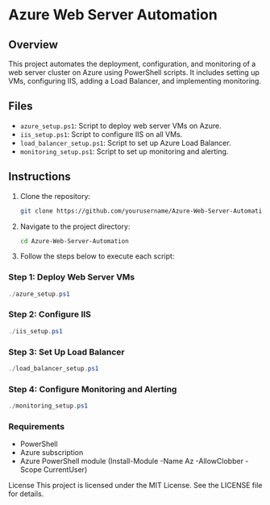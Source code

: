 # Azure Web Server Automation

## Overview
This project automates the deployment, configuration, and monitoring of a web server cluster on Azure using PowerShell scripts. It includes setting up VMs, configuring IIS, adding a Load Balancer, and implementing monitoring.

## Files
- `azure_setup.ps1`: Script to deploy web server VMs on Azure.
- `iis_setup.ps1`: Script to configure IIS on all VMs.
- `load_balancer_setup.ps1`: Script to set up Azure Load Balancer.
- `monitoring_setup.ps1`: Script to set up monitoring and alerting.

## Instructions
1. Clone the repository:
   ```bash
   git clone https://github.com/yourusername/Azure-Web-Server-Automation.git
   ```
2. Navigate to the project directory:
   ```bash
   cd Azure-Web-Server-Automation
   ```
3. Follow the steps below to execute each script:

### Step 1: Deploy Web Server VMs
```powershell
./azure_setup.ps1
   ```
### Step 2: Configure IIS
```powershell
./iis_setup.ps1
   ```
### Step 3: Set Up Load Balancer
```powershell
./load_balancer_setup.ps1
   ```
### Step 4: Configure Monitoring and Alerting
```powershell
./monitoring_setup.ps1
   ```
### Requirements
* PowerShell
* Azure subscription
* Azure PowerShell module (Install-Module -Name Az -AllowClobber -Scope CurrentUser)

License
This project is licensed under the MIT License. See the LICENSE file for details.












